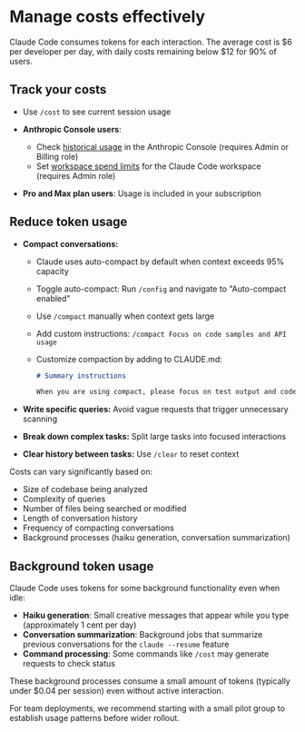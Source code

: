 # Manage costs effectively

Claude Code consumes tokens for each interaction. The average cost is $6 per developer per day, with daily costs remaining below $12 for 90% of users.

## Track your costs

- Use `/cost` to see current session usage
- **Anthropic Console users**:

  - Check [historical usage](https://support.anthropic.com/en/articles/9534590-cost-and-usage-reporting-in-console) in the Anthropic Console (requires Admin or Billing role)
  - Set [workspace spend limits](https://support.anthropic.com/en/articles/9796807-creating-and-managing-workspaces) for the Claude Code workspace (requires Admin role)
- **Pro and Max plan users**: Usage is included in your subscription

## Reduce token usage

- **Compact conversations:**
  - Claude uses auto-compact by default when context exceeds 95% capacity

  - Toggle auto-compact: Run `/config` and navigate to "Auto-compact enabled"

  - Use `/compact` manually when context gets large

  - Add custom instructions: `/compact Focus on code samples and API usage`

  - Customize compaction by adding to CLAUDE.md:

    ```markdown
    # Summary instructions

    When you are using compact, please focus on test output and code changes
    ```
- **Write specific queries:** Avoid vague requests that trigger unnecessary scanning

- **Break down complex tasks:** Split large tasks into focused interactions

- **Clear history between tasks:** Use `/clear` to reset context


Costs can vary significantly based on:

- Size of codebase being analyzed
- Complexity of queries
- Number of files being searched or modified
- Length of conversation history
- Frequency of compacting conversations
- Background processes (haiku generation, conversation summarization)

## Background token usage

Claude Code uses tokens for some background functionality even when idle:

- **Haiku generation**: Small creative messages that appear while you type (approximately 1 cent per day)
- **Conversation summarization**: Background jobs that summarize previous conversations for the `claude --resume` feature
- **Command processing**: Some commands like `/cost` may generate requests to check status

These background processes consume a small amount of tokens (typically under $0.04 per session) even without active interaction.

For team deployments, we recommend starting with a small pilot group to
establish usage patterns before wider rollout.